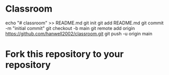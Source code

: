 # Classroom

echo "# classroom" >> README.md
git init
git add README.md
git commit -m "initial commit"
git checkout -b main
git remote add origin https://github.com/hanwell2002/classroom.git
git push -u origin main



# Fork this repository to your repository
